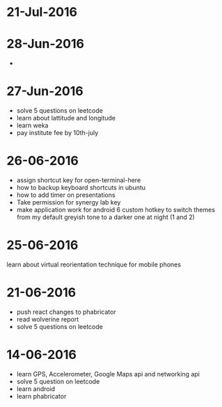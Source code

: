 # 21-Jul-2016

# 28-Jun-2016
-  
# 27-Jun-2016
- solve 5 questions on leetcode
- learn about lattitude and longitude
- learn weka
- pay institute fee by 10th-july

# 26-06-2016
- assign shortcut key for open-terminal-here
- how to backup keyboard shortcuts in ubuntu
- how to add timer on presentations
- Take permission for synergy lab key
- make application work for android 6
 custom hotkey to switch themes from my default greyish tone to a darker one at night (1 and 2)

# 25-06-2016
learn about virtual reorientation technique for mobile phones

# 21-06-2016
- push react changes to phabricator
- read wolverine report
- solve 5 questions on leetcode

# 14-06-2016
- learn GPS, Accelerometer, Google Maps api and networking api
- solve 5 question on leetcode
- learn android
- learn phabricator




